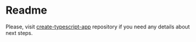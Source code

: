# Readme

Please, visit [create-typescript-app](https://github.com/barinbritva/create-typescript-app) repository if you need any details about next steps.
